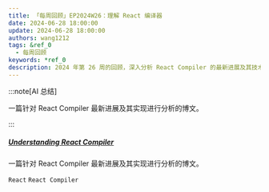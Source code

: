```yaml
---
title: 「每周回顾」EP2024W26：理解 React 编译器
date: 2024-06-28 18:00:00
update: 2024-06-28 18:00:00
authors: wang1212
tags: &ref_0
  - 每周回顾
keywords: *ref_0
description: 2024 年第 26 周的回顾，深入分析 React Compiler 的最新进展及其技术实现细节。
---
```


:::note[AI 总结]

一篇针对 React Compiler 最新进展及其实现进行分析的博文。

:::

<!-- truncate -->

##### [Understanding React Compiler](https://tonyalicea.dev/blog/understanding-react-compiler/)

一篇针对 React Compiler 最新进展及其实现进行分析的博文。

`React` `React Compiler`
